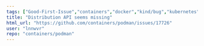 ```yaml
---
tags: ["Good-First-Issue","containers","docker","kind/bug","kubernetes","linux","oci"]
title: "Distribution API seems missing"
html_url: "https://github.com/containers/podman/issues/17726"
user: "lnnwvr"
repo: "containers/podman"
---
```


